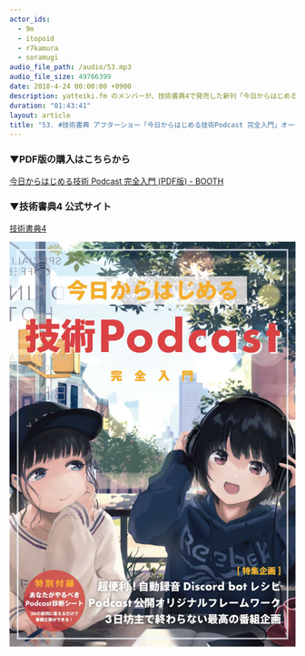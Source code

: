 ```yaml
---
actor_ids:
  - 9m
  - itopoid
  - r7kamura
  - soramugi
audio_file_path: /audio/53.mp3
audio_file_size: 49766399
date: 2018-4-24 00:00:00 +0900
description: yatteiki.fm のメンバーが、技術書典4で発売した新刊「今日からはじめる技術Podcast 完全入門」について話しました。オーディオコメンタリー形式となっているため、お手持ちの書籍版、またはPDF版を用意してお聞き下さい。BOOTHにてPDF版の販売も行っています。
duration: "01:43:41"
layout: article
title: "53. #技術書典 アフターショー「今日からはじめる技術Podcast 完全入門」オーディオコメンタリー"
---
```


### ▼PDF版の購入はこちらから
[今日からはじめる技術 Podcast 完全入門 (PDF版) - BOOTH](https://yatteiki.booth.pm/items/828339)

### ▼技術書典4 公式サイト
[技術書典4](https://techbookfest.org/event/tbf04)

![今日からはじめる技術 Podcast 完全入門](/images/slideshows/53/techbookfest4-book.jpg)
